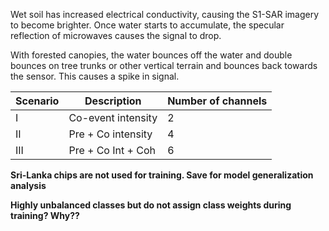 Wet soil has increased electrical conductivity, causing the S1-SAR imagery to become brighter. Once water starts to accumulate, the specular reflection of microwaves causes the signal to drop.

With forested canopies, the water bounces off the water and double bounces on tree trunks or other vertical terrain and bounces back towards the sensor. This causes a spike in signal.



| Scenario | Description | Number of channels |
|   --- |               ---     |   --- |
|   I   |   Co-event intensity  |   2   |
|   II  |   Pre + Co intensity  |   4   |
|   III |   Pre + Co Int + Coh  |   6   |


**Sri-Lanka chips are not used for training. Save for model generalization analysis**

**Highly unbalanced classes but do not assign class weights during training? Why??**



